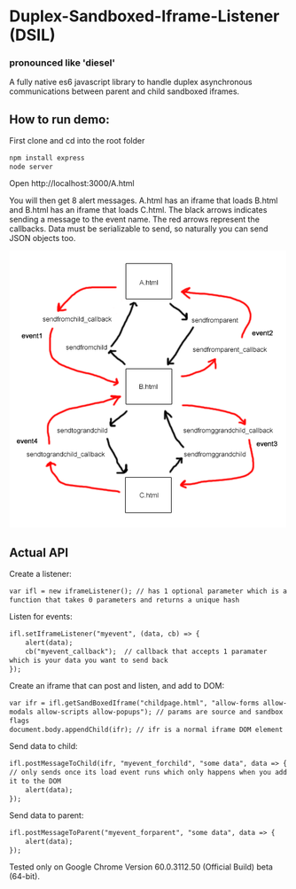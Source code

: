 # Duplex-Sandboxed-Iframe-Listener (DSIL)
### pronounced like 'diesel'
A fully native es6 javascript library to handle duplex asynchronous communications between parent and child sandboxed iframes.

## How to run demo:

First clone and cd into the root folder

```
npm install express
node server
```

Open http://localhost:3000/A.html

You will then get 8 alert messages. A.html has an iframe that loads B.html and B.html has an iframe that loads C.html. The black arrows indicates sending a message to the event name. The red arrows represent the callbacks. Data must be serializable to send, so naturally you can send JSON objects too. 

![alt text](https://raw.githubusercontent.com/TheInvoker/Duplex-Sandboxed-Iframe-Listener/master/DISL.png)

## Actual API

Create a listener:
```
var ifl = new iframeListener(); // has 1 optional parameter which is a function that takes 0 parameters and returns a unique hash
```

Listen for events:
```
ifl.setIframeListener("myevent", (data, cb) => {
	alert(data);
	cb("myevent_callback");  // callback that accepts 1 paramater which is your data you want to send back
});
```

Create an iframe that can post and listen, and add to DOM:
```
var ifr = ifl.getSandBoxedIframe("childpage.html", "allow-forms allow-modals allow-scripts allow-popups"); // params are source and sandbox flags
document.body.appendChild(ifr); // ifr is a normal iframe DOM element
```

Send data to child:
```
ifl.postMessageToChild(ifr, "myevent_forchild", "some data", data => { // only sends once its load event runs which only happens when you add it to the DOM
	alert(data);
});
```

Send data to parent:
```
ifl.postMessageToParent("myevent_forparent", "some data", data => {
	alert(data);
});
```

Tested only on Google Chrome Version 60.0.3112.50 (Official Build) beta (64-bit).